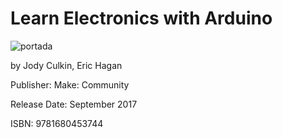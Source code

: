 # Learn Electronics with Arduino

![portada](https://github.com/adolfodelarosades/Java/blob/master/temarios/951_Core_Java_Volume_I/images/951-portada.png)

by Jody Culkin, Eric Hagan

Publisher: Make: Community

Release Date: September 2017

ISBN: 9781680453744

